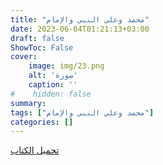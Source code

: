 ```yaml
---
title: "محمد وعلي النبي والإمام"
date: 2023-06-04T01:21:13+03:00
draft: false
ShowToc: False
cover:
    image: img/23.png
    alt: 'صورة'
    caption: ''
#    hidden: false
summary: 
tags: ["محمد وعلي النبي والإمام"]
categories: []
---
```

[تحميل الكتاب](./../../books/23.pdf)

